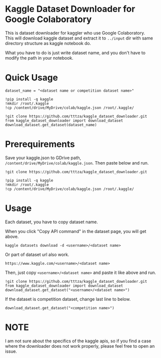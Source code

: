 # Kaggle Dataset Downloader for Google Colaboratory

This is dataset downloader for kaggler who use Google Colaboratory.  
This will download kaggle dataset and extract it to ```../input``` dir with  same directory structure as kaggle notebook do. 

What you have to do is just write dataset name, and you don't have to modify the path in your notebook.

# Quick Usage

```ipynb
dataset_name = "<dataset name or competition dataset name>"

!pip install -q kaggle
!mkdir /root/.kaggle
!cp /content/drive/MyDrive/colab/kaggle.json /root/.kaggle/

!git clone https://github.com/tttza/kaggle_dataset_downloader.git
from kaggle_dataset_downloader import download_dataset
download_dataset.get_dataset(dataset_name)

```


# Prerequirements
Save your kaggle.json to GDrive path, ```/content/drive/MyDrive/colab/kaggle.json```.
Then paste below and run.

```ipynb
!git clone https://github.com/tttza/kaggle_dataset_downloader.git

!pip install -q kaggle
!mkdir /root/.kaggle
!cp /content/drive/MyDrive/colab/kaggle.json /root/.kaggle/

```


# Usage

Each dataset, you have to copy dataset name.

When you click "Copy API command" in the dataset page, you will get above.

```kaggle datasets download -d <username>/<dataset name>```

Or part of dataset url also work.

```https://www.kaggle.com/<username>/<dataset name>```



Then, just copy ```<username>/<dataset name>``` and paste it like above and run.

```ipynb
!git clone https://github.com/tttza/kaggle_dataset_downloader.git
from kaggle_dataset_downloader import download_dataset
download_dataset.get_dataset("<username>/<dataset name>")
```

If the dataset is competition dataset, change last line to below.

```ipynb
download_dataset.get_dataset("<competition name>")
```

# NOTE

I am not sure about the specifics of the kaggle apis, so if you find a case where the downloader does not work properly, please feel free to open an issue.
